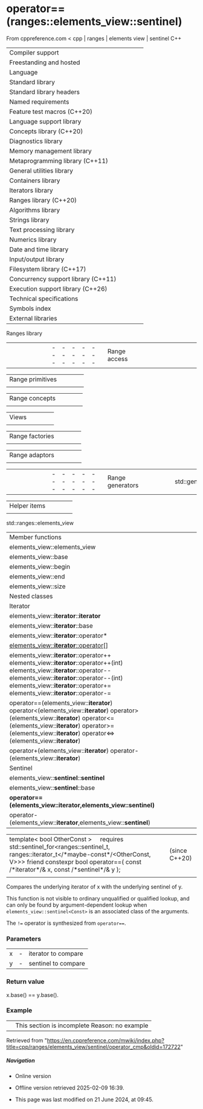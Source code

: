 # operator==(ranges::elements_view::**sentinel**)

From cppreference.com
< cpp‎ | ranges‎ | elements view‎ | sentinel
C++

|  |  |  |  |  |
| --- | --- | --- | --- | --- |
| Compiler support | | | | |
| Freestanding and hosted | | | | |
| Language | | | | |
| Standard library | | | | |
| Standard library headers | | | | |
| Named requirements | | | | |
| Feature test macros (C++20) | | | | |
| Language support library | | | | |
| Concepts library (C++20) | | | | |
| Diagnostics library | | | | |
| Memory management library | | | | |
| Metaprogramming library (C++11) | | | | |
| General utilities library | | | | |
| Containers library | | | | |
| Iterators library | | | | |
| Ranges library (C++20) | | | | |
| Algorithms library | | | | |
| Strings library | | | | |
| Text processing library | | | | |
| Numerics library | | | | |
| Date and time library | | | | |
| Input/output library | | | | |
| Filesystem library (C++17) | | | | |
| Concurrency support library (C++11) | | | | |
| Execution support library (C++26) | | | | |
| Technical specifications | | | | |
| Symbols index | | | | |
| External libraries | | | | |

Ranges library

|  |  |  |  |  |  |  |  |  |  |  |  |  |  |  |  |  |  |  |  |  |  |  |  |  |  |  |  |  |  |  |  |  |  |  |  |  |  |  |  |  |  |  |  |  |  |  |  |  |  |  |  |  |  |  |  |  |  |  |  |  |  |  |  |  |  |  |  |  |  |  |  |  |  |  |  |  |  |  |  |  |  |  |  |  |  |  |  |  |  |  |  |  |  |  |  |  |  |  |  |  |  |  |  |  |  |  |  |  |  |  |  |  |  |  |  |  |  |  |  |  |  |  |  |  |  |  |  |  |  |  |  |  |  |  |  |  |
| --- | --- | --- | --- | --- | --- | --- | --- | --- | --- | --- | --- | --- | --- | --- | --- | --- | --- | --- | --- | --- | --- | --- | --- | --- | --- | --- | --- | --- | --- | --- | --- | --- | --- | --- | --- | --- | --- | --- | --- | --- | --- | --- | --- | --- | --- | --- | --- | --- | --- | --- | --- | --- | --- | --- | --- | --- | --- | --- | --- | --- | --- | --- | --- | --- | --- | --- | --- | --- | --- | --- | --- | --- | --- | --- | --- | --- | --- | --- | --- | --- | --- | --- | --- | --- | --- | --- | --- | --- | --- | --- | --- | --- | --- | --- | --- | --- | --- | --- | --- | --- | --- | --- | --- | --- | --- | --- | --- | --- | --- | --- | --- | --- | --- | --- | --- | --- | --- | --- | --- | --- | --- | --- | --- | --- | --- | --- | --- | --- | --- | --- | --- | --- | --- | --- | --- | --- |
| |  |  |  |  |  | | --- | --- | --- | --- | --- | | Range access | | | | | | |  |  |  |  |  | | --- | --- | --- | --- | --- | | begin | | | | | | cbegin | | | | | | end | | | | | | cend | | | | | | |  |  |  |  |  | | --- | --- | --- | --- | --- | | rbegin | | | | | | crbegin | | | | | | rend | | | | | | crend | | | | | | |  |  |  |  |  | | --- | --- | --- | --- | --- | | size | | | | | | ssize | | | | | | data | | | | | | cdata | | | | | | |  |  |  |  |  | | --- | --- | --- | --- | --- | | empty | | | | | |  | | | | | |  | | | | | |  | | | | | | | |  |  |  |  |  | | --- | --- | --- | --- | --- | | Range conversions | | | | | | std::from_range_t std::from_range(C++23)(C++23) | | | | | | to(C++23) | | | | | |  | | | | | | |  |  |  |  |  | | --- | --- | --- | --- | --- | | Dangling iterator handling | | | | | | dangling | | | | | | borrowed_iterator_t | | | | | | borrowed_subrange_t | | | | | |  | | | | | |

|  |  |  |  |  |
| --- | --- | --- | --- | --- |
| Range primitives | | | | |
| |  |  |  |  |  | | --- | --- | --- | --- | --- | | range_size_trange_difference_trange_value_t | | | | | | elements_of(C++23) | | | | | | |  |  |  |  |  | | --- | --- | --- | --- | --- | | iterator_tconst_iterator_tsentinel_tconst_sentinel_t(C++23)(C++23) | | | | | | |  |  |  |  |  | | --- | --- | --- | --- | --- | | range_reference_trange_const_reference_trange_rvalue_reference_trange_common_reference_t(C++23) | | | | | |

|  |  |  |  |  |
| --- | --- | --- | --- | --- |
| Range concepts | | | | |
| |  |  |  |  |  | | --- | --- | --- | --- | --- | | range | | | | | | borrowed_range | | | | | | sized_range | | | | | | |  |  |  |  |  | | --- | --- | --- | --- | --- | | common_range | | | | | | view | | | | | | viewable_range | | | | | | |  |  |  |  |  | | --- | --- | --- | --- | --- | | input_range | | | | | | output_range | | | | | | forward_range | | | | | | |  |  |  |  |  | | --- | --- | --- | --- | --- | | bidirectional_range | | | | | | random_access_range | | | | | | contiguous_range | | | | | | |  |  |  |  |  | | --- | --- | --- | --- | --- | | constant_range(C++23) | | | | | |  | | | | | |  | | | | | |

|  |  |  |  |  |
| --- | --- | --- | --- | --- |
| Views | | | | |
| |  |  |  |  |  | | --- | --- | --- | --- | --- | | view_interface | | | | | | |  |  |  |  |  | | --- | --- | --- | --- | --- | | subrange | | | | | |  | |  |  |  |  |  | | --- | --- | --- | --- | --- | |  | | | | | |

|  |  |  |  |  |
| --- | --- | --- | --- | --- |
| Range factories | | | | |
| |  |  |  |  |  | | --- | --- | --- | --- | --- | | empty_viewviews::empty | | | | | | |  |  |  |  |  | | --- | --- | --- | --- | --- | | single_viewviews::single | | | | | | |  |  |  |  |  | | --- | --- | --- | --- | --- | | basic_istream_viewviews::istream | | | | | | |  |  |  |  |  | | --- | --- | --- | --- | --- | | iota_viewviews::iota | | | | | | |  |  |  |  |  | | --- | --- | --- | --- | --- | | repeat_viewviews::repeat(C++23)(C++23) | | | | | |

|  |  |  |  |  |
| --- | --- | --- | --- | --- |
| Range adaptors | | | | |
| |  |  |  |  |  | | --- | --- | --- | --- | --- | | views::all_tviews::all | | | | | | ref_view | | | | | | owning_view | | | | | | as_rvalue_viewviews::as_rvalue(C++23)(C++23) | | | | | | filter_viewviews::filter | | | | | | transform_viewviews::transform | | | | | | take_viewviews::take | | | | | | take_while_viewviews::take_while | | | | | | concat_viewviews::concat(C++26)(C++26) | | | | | | views::counted | | | | | | |  |  |  |  |  | | --- | --- | --- | --- | --- | | drop_viewviews::drop | | | | | | drop_while_viewviews::drop_while | | | | | | join_viewviews::join | | | | | | join_with_viewviews::join_with(C++23)(C++23) | | | | | | lazy_split_viewviews::lazy_split | | | | | | split_viewviews::split | | | | | | common_viewviews::common | | | | | | cache_latest_viewviews::cache_latest")(C++26)(C++26) | | | | | |  | | | | | | |  |  |  |  |  | | --- | --- | --- | --- | --- | | reverse_viewviews::reverse | | | | | | as_const_viewviews::as_const(C++23)(C++23) | | | | | | elements_viewviews::elements | | | | | | keys_viewviews::keys | | | | | | values_viewviews::values | | | | | | enumerate_viewviews::enumerate(C++23)(C++23) | | | | | | zip_viewviews::zip(C++23)(C++23) | | | | | | zip_transform_viewviews::zip_transform(C++23)(C++23) | | | | | |  | | | | | | |  |  |  |  |  | | --- | --- | --- | --- | --- | | adjacent_viewviews::adjacent(C++23)(C++23) | | | | | | views::pairwise(C++23) | | | | | | adjacent_transform_viewviews::adjacent_transform(C++23)(C++23) | | | | | | views::pairwise_transform(C++23) | | | | | | chunk_viewviews::chunk(C++23)(C++23) | | | | | | slide_viewviews::slide(C++23)(C++23) | | | | | | chunk_by_viewviews::chunk_by(C++23)(C++23) | | | | | | stride_viewviews::stride(C++23)(C++23) | | | | | | cartesian_product_viewviews::cartesian_product(C++23)(C++23) | | | | | |  | | | | | |

|  |  |  |  |  |  |  |  |  |  |  |  |  |  |  |  |  |  |  |  |  |  |  |  |  |  |  |  |  |  |  |  |  |
| --- | --- | --- | --- | --- | --- | --- | --- | --- | --- | --- | --- | --- | --- | --- | --- | --- | --- | --- | --- | --- | --- | --- | --- | --- | --- | --- | --- | --- | --- | --- | --- | --- |
| |  |  |  |  |  | | --- | --- | --- | --- | --- | | Range generators | | | | | | std::generator(C++23) | | | | | | |  |  |  |  |  | | --- | --- | --- | --- | --- | | Range adaptor closure objects | | | | | | range_adaptor_closure(C++23) | | | | | | |  |  |  |  |  | | --- | --- | --- | --- | --- | | Range adaptor objects | | | | | |  | | | | | |

|  |  |  |  |  |
| --- | --- | --- | --- | --- |
| Helper items | | | | |
| |  |  |  |  |  | | --- | --- | --- | --- | --- | | **copyable-box** **movable-box**(until C++23)(C++23) | | | | | | |  |  |  |  |  | | --- | --- | --- | --- | --- | | **simple-view** | | | | | | **non-propagating-cache** | | | | | | |  |  |  |  |  | | --- | --- | --- | --- | --- | |  | | | | | |  | | | | | |

std::ranges::elements_view

|  |  |  |  |  |
| --- | --- | --- | --- | --- |
| Member functions | | | | |
| elements_view::elements_view | | | | |
| elements_view::base | | | | |
| elements_view::begin | | | | |
| elements_view::end | | | | |
| elements_view::size | | | | |
| Nested classes | | | | |
| Iterator | | | | |
| elements_view::**iterator**::**iterator** | | | | |
| elements_view::**iterator**::base | | | | |
| elements_view::**iterator**::operator\* | | | | |
| [elements_view::**iterator**::operator[]](../iterator/operator_at.html "cpp/ranges/elements view/iterator/operator at") | | | | |
| elements_view::**iterator**::operator++ elements_view::**iterator**::operator++(int) elements_view::**iterator**::operator-- elements_view::**iterator**::operator--(int) elements_view::**iterator**::operator+= elements_view::**iterator**::operator-= | | | | |
| operator==(elements_view::**iterator**) operator<(elements_view::**iterator**) operator>(elements_view::**iterator**) operator<=(elements_view::**iterator**) operator>=(elements_view::**iterator**) operator<=>(elements_view::**iterator**) | | | | |
| operator+(elements_view::**iterator**) operator-(elements_view::**iterator**) | | | | |
| Sentinel | | | | |
| elements_view::**sentinel**::**sentinel** | | | | |
| elements_view::**sentinel**::base | | | | |
| ****operator==(elements_view::**iterator**,elements_view::**sentinel**)**** | | | | |
| operator-(elements_view::**iterator**,elements_view::**sentinel**) | | | | |

|  |  |  |
| --- | --- | --- |
| template< bool OtherConst >      requires std::sentinel_for<ranges::sentinel_t<Base>,          ranges::iterator_t</\*maybe-const\*/<OtherConst, V>>>  friend constexpr bool operator==( const /\*iterator\*/<OtherConst>& x, const /\*sentinel\*/& y ); |  | (since C++20) |
|  |  |  |

Compares the underlying iterator of x with the underlying sentinel of y.

This function is not visible to ordinary unqualified or qualified lookup, and can only be found by argument-dependent lookup when `elements_view::sentinel<Const>` is an associated class of the arguments.

The `!=` operator is synthesized from `operator==`.

### Parameters

|  |  |  |
| --- | --- | --- |
| x | - | iterator to compare |
| y | - | sentinel to compare |

### Return value

x.base() == y.base().

### Example

|  |  |
| --- | --- |
|  | This section is incomplete Reason: no example |

Retrieved from "<https://en.cppreference.com/mwiki/index.php?title=cpp/ranges/elements_view/sentinel/operator_cmp&oldid=172722>"

##### Navigation

- Online version
- Offline version retrieved 2025-02-09 16:39.

- This page was last modified on 21 June 2024, at 09:45.